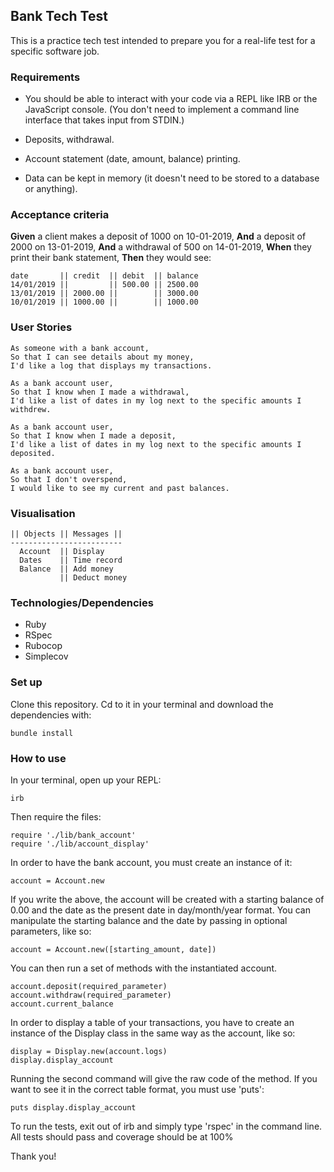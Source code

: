 ## Bank Tech Test

This is a practice tech test intended to prepare you for a real-life test
for a specific software job.

### Requirements

 * You should be able to interact with your code via a REPL like IRB or the JavaScript console. (You don't need to implement a command line interface that takes input from STDIN.)

* Deposits, withdrawal.

* Account statement (date, amount, balance) printing.

* Data can be kept in memory (it doesn't need to be stored to a database or anything).

### Acceptance criteria

**Given** a client makes a deposit of 1000 on 10-01-2019, 
**And** a deposit of 2000 on 13-01-2019,
**And** a withdrawal of 500 on 14-01-2019,
**When** they print their bank statement,
**Then** they would see:

```
date       || credit  || debit  || balance
14/01/2019 ||         || 500.00 || 2500.00
13/01/2019 || 2000.00 ||        || 3000.00
10/01/2019 || 1000.00 ||        || 1000.00
```

### User Stories

```
As someone with a bank account,
So that I can see details about my money,
I'd like a log that displays my transactions.

As a bank account user,
So that I know when I made a withdrawal,
I'd like a list of dates in my log next to the specific amounts I withdrew.

As a bank account user,
So that I know when I made a deposit,
I'd like a list of dates in my log next to the specific amounts I deposited.

As a bank account user,
So that I don't overspend,
I would like to see my current and past balances.

```

### Visualisation

```
|| Objects || Messages ||
-------------------------
  Account  || Display
  Dates    || Time record
  Balance  || Add money
           || Deduct money
```

### Technologies/Dependencies

* Ruby
* RSpec
* Rubocop
* Simplecov


### Set up

Clone this repository. Cd to it in your terminal and download the dependencies with: 
```
bundle install
```

### How to use

In your terminal, open up your REPL:
```
irb
```

Then require the files:
```
require './lib/bank_account'
require './lib/account_display'
```

In order to have the bank account, you must create an instance of it:
```
account = Account.new
```

If you write the above, the account will be created with a starting balance of 0.00 and the date as the present date in day/month/year format. You can manipulate the starting balance and the date by passing in optional parameters, like so:
```
account = Account.new([starting_amount, date])
```

You can then run a set of methods with the instantiated account.
```
account.deposit(required_parameter)
account.withdraw(required_parameter)
account.current_balance
```

In order to display a table of your transactions, you have to create an instance of the Display class in the same way as the account, like so:
```
display = Display.new(account.logs)
display.display_account
```
Running the second command will give the raw code of the method. If you want to see it in the correct table format, you must use 'puts':
```
puts display.display_account
```

To run the tests, exit out of irb and simply type 'rspec' in the command line. All tests should pass and coverage should be at 100%

Thank you!